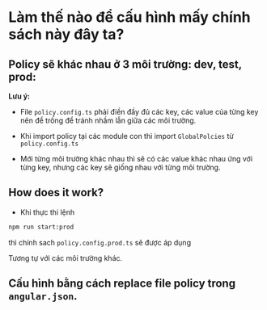 # Làm thế nào để cấu hình mấy chính sách này đây ta?

## Policy sẽ khác nhau ở 3 môi trường: dev, test, prod:

**Lưu ý:**

- File `policy.config.ts` phải điền đầy đủ các key, các value của từng key nên để trống để tránh nhầm lẫn giữa các môi trường.

- Khi import policy tại các module con thì import `GlobalPolcies` từ `policy.config.ts`

- Mới từng môi trường khác nhau thì sẽ có các value khác nhau ứng với từng key, nhưng các key sẽ giống nhau với từng môi trường.

## How does it work?
- Khi thực thi lệnh
```bash
npm run start:prod
```
thì chính sach `policy.config.prod.ts` sẽ được áp dụng

Tương tự với các môi trường khác.

## Cấu hình bằng cách replace file policy trong `angular.json`.
